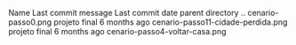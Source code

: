 
Name	Last commit message	Last commit date
parent directory
..
cenario-passo0.png
projeto final
6 months ago
cenario-passo11-cidade-perdida.png
projeto final
6 months ago
cenario-passo4-voltar-casa.png
